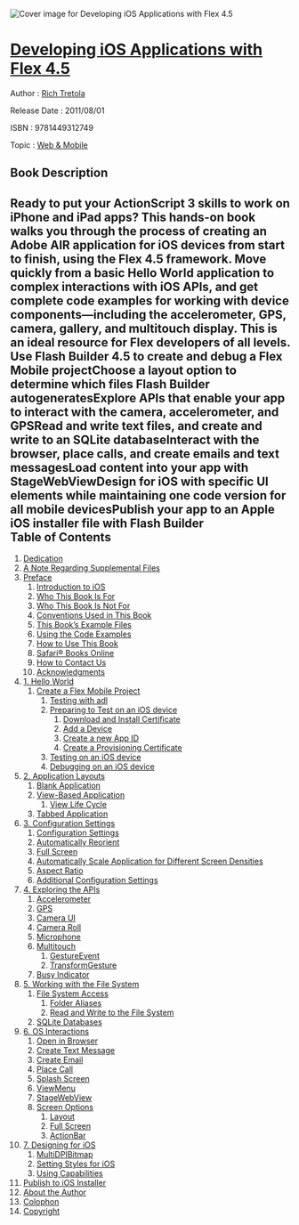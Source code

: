 ![Cover image for Developing iOS Applications with Flex 4.5](https://imgdetail.ebookreading.net/cover/cover/web_mobile/EB9781449312749.jpg)

[Developing iOS Applications with Flex 4.5](https://ebookreading.net/view/book/Developing+iOS+Applications+with+Flex+4.5-EB9781449312749_1.html "Developing iOS Applications with Flex 4.5")
====================================================================================================================

Author : [Rich Tretola](https://ebookreading.net/search/author/Rich+Tretola)

Release Date : 2011/08/01

ISBN : 9781449312749

Topic : [Web & Mobile](https://ebookreading.net/search/category/web-mobile)

Book Description
-----------------

Ready to put your ActionScript 3 skills to work on iPhone and iPad apps? This hands-on book walks you through the process of creating an Adobe AIR application for iOS devices from start to finish, using the Flex 4.5 framework. Move quickly from a basic Hello World application to complex interactions with iOS APIs, and get complete code examples for working with device components—including the accelerometer, GPS, camera, gallery, and multitouch display. This is an ideal resource for Flex developers of all levels.
Use Flash Builder 4.5 to create and debug a Flex Mobile projectChoose a layout option to determine which files Flash Builder autogeneratesExplore APIs that enable your app to interact with the camera, accelerometer, and GPSRead and write text files, and create and write to an SQLite databaseInteract with the browser, place calls, and create emails and text messagesLoad content into your app with StageWebViewDesign for iOS with specific UI elements while maintaining one code version for all mobile devicesPublish your app to an Apple iOS installer file with Flash Builder              
Table of Contents
-----------------

1. [Dedication](https://ebookreading.net/view/book/Developing+iOS+Applications+with+Flex+4.5-EB9781449312749_3.html)
1. [A Note Regarding Supplemental Files](https://ebookreading.net/view/book/Developing+iOS+Applications+with+Flex+4.5-EB9781449312749_4.html)
1. [Preface](https://ebookreading.net/view/book/Developing+iOS+Applications+with+Flex+4.5-EB9781449312749_5.html)
    1. [Introduction to iOS](https://ebookreading.net/view/book/Developing+iOS+Applications+with+Flex+4.5-EB9781449312749_5.html#introduction_to_ios)
    1. [Who This Book Is For](https://ebookreading.net/view/book/Developing+iOS+Applications+with+Flex+4.5-EB9781449312749_5.html#who_this_book_is_fo)
    1. [Who This Book Is Not For](https://ebookreading.net/view/book/Developing+iOS+Applications+with+Flex+4.5-EB9781449312749_5.html#who_this_book_is_no)
    1. [Conventions Used in This Book](https://ebookreading.net/view/book/Developing+iOS+Applications+with+Flex+4.5-EB9781449312749_5.html#conventions_used_in)
    1. [This Book’s Example Files](https://ebookreading.net/view/book/Developing+iOS+Applications+with+Flex+4.5-EB9781449312749_5.html#this_bookas_example)
    1. [Using the Code Examples](https://ebookreading.net/view/book/Developing+iOS+Applications+with+Flex+4.5-EB9781449312749_5.html#using_the_code_exam)
    1. [How to Use This Book](https://ebookreading.net/view/book/Developing+iOS+Applications+with+Flex+4.5-EB9781449312749_5.html#how_to_use_this_boo)
    1. [Safari® Books Online](https://ebookreading.net/view/book/Developing+iOS+Applications+with+Flex+4.5-EB9781449312749_5.html#I_sect1_d1e253)
    1. [How to Contact Us](https://ebookreading.net/view/book/Developing+iOS+Applications+with+Flex+4.5-EB9781449312749_5.html#I_sect1_d1e266)
    1. [Acknowledgments](https://ebookreading.net/view/book/Developing+iOS+Applications+with+Flex+4.5-EB9781449312749_5.html#acknowledgments)
1. [1. Hello World](https://ebookreading.net/view/book/Developing+iOS+Applications+with+Flex+4.5-EB9781449312749_6.html)
    1. [Create a Flex Mobile Project](https://ebookreading.net/view/book/Developing+iOS+Applications+with+Flex+4.5-EB9781449312749_6.html#create_a_flex_mobil)
        1. [Testing with adl](https://ebookreading.net/view/book/Developing+iOS+Applications+with+Flex+4.5-EB9781449312749_6.html#testing_with_adl)
        1. [Preparing to Test on an iOS device](https://ebookreading.net/view/book/Developing+iOS+Applications+with+Flex+4.5-EB9781449312749_6.html#testing_on_ios_devi)
            1. [Download and Install Certificate](https://ebookreading.net/view/book/Developing+iOS+Applications+with+Flex+4.5-EB9781449312749_6.html#download_and_instal)
            1. [Add a Device](https://ebookreading.net/view/book/Developing+iOS+Applications+with+Flex+4.5-EB9781449312749_6.html#add_a_device)
            1. [Create a new App ID](https://ebookreading.net/view/book/Developing+iOS+Applications+with+Flex+4.5-EB9781449312749_6.html#create_a_new_app_id)
            1. [Create a Provisioning Certificate](https://ebookreading.net/view/book/Developing+iOS+Applications+with+Flex+4.5-EB9781449312749_6.html#create_a_provisioni)
        1. [Testing on an iOS device](https://ebookreading.net/view/book/Developing+iOS+Applications+with+Flex+4.5-EB9781449312749_6.html#testing_on_ios_devi)
        1. [Debugging on an iOS device](https://ebookreading.net/view/book/Developing+iOS+Applications+with+Flex+4.5-EB9781449312749_6.html#debugging_on_ios_de)
1. [2. Application Layouts](https://ebookreading.net/view/book/Developing+iOS+Applications+with+Flex+4.5-EB9781449312749_7.html)
    1. [Blank Application](https://ebookreading.net/view/book/Developing+iOS+Applications+with+Flex+4.5-EB9781449312749_7.html#blank_application)
    1. [View-Based Application](https://ebookreading.net/view/book/Developing+iOS+Applications+with+Flex+4.5-EB9781449312749_7.html#view-based_applicat)
        1. [View Life Cycle](https://ebookreading.net/view/book/Developing+iOS+Applications+with+Flex+4.5-EB9781449312749_7.html#view_life_cycle)
    1. [Tabbed Application](https://ebookreading.net/view/book/Developing+iOS+Applications+with+Flex+4.5-EB9781449312749_7.html#tabbed_application)
1. [3. Configuration Settings](https://ebookreading.net/view/book/Developing+iOS+Applications+with+Flex+4.5-EB9781449312749_8.html)
    1. [Configuration Settings](https://ebookreading.net/view/book/Developing+iOS+Applications+with+Flex+4.5-EB9781449312749_8.html#configuration_setti)
    1. [Automatically Reorient](https://ebookreading.net/view/book/Developing+iOS+Applications+with+Flex+4.5-EB9781449312749_8.html#automatically_reori)
    1. [Full Screen](https://ebookreading.net/view/book/Developing+iOS+Applications+with+Flex+4.5-EB9781449312749_8.html#full_screen)
    1. [Automatically Scale Application for Different Screen     Densities](https://ebookreading.net/view/book/Developing+iOS+Applications+with+Flex+4.5-EB9781449312749_8.html#automatically_scale)
    1. [Aspect Ratio](https://ebookreading.net/view/book/Developing+iOS+Applications+with+Flex+4.5-EB9781449312749_8.html#aspect_ratio)
    1. [Additional Configuration Settings](https://ebookreading.net/view/book/Developing+iOS+Applications+with+Flex+4.5-EB9781449312749_8.html#additional_configur)
1. [4. Exploring the APIs](https://ebookreading.net/view/book/Developing+iOS+Applications+with+Flex+4.5-EB9781449312749_9.html)
    1. [Accelerometer](https://ebookreading.net/view/book/Developing+iOS+Applications+with+Flex+4.5-EB9781449312749_9.html#accelerometer)
    1. [GPS](https://ebookreading.net/view/book/Developing+iOS+Applications+with+Flex+4.5-EB9781449312749_9.html#gps)
    1. [Camera UI](https://ebookreading.net/view/book/Developing+iOS+Applications+with+Flex+4.5-EB9781449312749_9.html#camera_ui)
    1. [Camera Roll](https://ebookreading.net/view/book/Developing+iOS+Applications+with+Flex+4.5-EB9781449312749_9.html#camera_roll)
    1. [Microphone](https://ebookreading.net/view/book/Developing+iOS+Applications+with+Flex+4.5-EB9781449312749_9.html#microphone)
    1. [Multitouch](https://ebookreading.net/view/book/Developing+iOS+Applications+with+Flex+4.5-EB9781449312749_9.html#multi-touch)
        1. [GestureEvent](https://ebookreading.net/view/book/Developing+iOS+Applications+with+Flex+4.5-EB9781449312749_9.html#gestureevent)
        1. [TransformGesture](https://ebookreading.net/view/book/Developing+iOS+Applications+with+Flex+4.5-EB9781449312749_9.html#transformgesture)
    1. [Busy Indicator](https://ebookreading.net/view/book/Developing+iOS+Applications+with+Flex+4.5-EB9781449312749_9.html#busy_indicator)
1. [5. Working with the File System](https://ebookreading.net/view/book/Developing+iOS+Applications+with+Flex+4.5-EB9781449312749_10.html)
    1. [File System Access](https://ebookreading.net/view/book/Developing+iOS+Applications+with+Flex+4.5-EB9781449312749_10.html#file_system_access)
        1. [Folder Aliases](https://ebookreading.net/view/book/Developing+iOS+Applications+with+Flex+4.5-EB9781449312749_10.html#folder_aliases)
        1. [Read and Write to the File System](https://ebookreading.net/view/book/Developing+iOS+Applications+with+Flex+4.5-EB9781449312749_10.html#read_and_write_to_t)
    1. [SQLite Databases](https://ebookreading.net/view/book/Developing+iOS+Applications+with+Flex+4.5-EB9781449312749_10.html#sqlite_databases)
1. [6. OS Interactions](https://ebookreading.net/view/book/Developing+iOS+Applications+with+Flex+4.5-EB9781449312749_11.html)
    1. [Open in Browser](https://ebookreading.net/view/book/Developing+iOS+Applications+with+Flex+4.5-EB9781449312749_11.html#open_in_browser)
    1. [Create Text Message](https://ebookreading.net/view/book/Developing+iOS+Applications+with+Flex+4.5-EB9781449312749_11.html#create_text_message)
    1. [Create Email](https://ebookreading.net/view/book/Developing+iOS+Applications+with+Flex+4.5-EB9781449312749_11.html#create_email)
    1. [Place Call](https://ebookreading.net/view/book/Developing+iOS+Applications+with+Flex+4.5-EB9781449312749_11.html#place_call)
    1. [Splash Screen](https://ebookreading.net/view/book/Developing+iOS+Applications+with+Flex+4.5-EB9781449312749_11.html#splash_screen)
    1. [ViewMenu](https://ebookreading.net/view/book/Developing+iOS+Applications+with+Flex+4.5-EB9781449312749_11.html#viewmenu)
    1. [StageWebView](https://ebookreading.net/view/book/Developing+iOS+Applications+with+Flex+4.5-EB9781449312749_11.html#stagewebview)
    1. [Screen Options](https://ebookreading.net/view/book/Developing+iOS+Applications+with+Flex+4.5-EB9781449312749_11.html#screen_options)
        1. [Layout](https://ebookreading.net/view/book/Developing+iOS+Applications+with+Flex+4.5-EB9781449312749_11.html#layout)
        1. [Full Screen](https://ebookreading.net/view/book/Developing+iOS+Applications+with+Flex+4.5-EB9781449312749_11.html#full_screen-id1)
        1. [ActionBar](https://ebookreading.net/view/book/Developing+iOS+Applications+with+Flex+4.5-EB9781449312749_11.html#actionbar)
1. [7. Designing for iOS](https://ebookreading.net/view/book/Developing+iOS+Applications+with+Flex+4.5-EB9781449312749_12.html)
    1. [MultiDPIBitmap](https://ebookreading.net/view/book/Developing+iOS+Applications+with+Flex+4.5-EB9781449312749_12.html#multidpibitmap)
    1. [Setting Styles for iOS](https://ebookreading.net/view/book/Developing+iOS+Applications+with+Flex+4.5-EB9781449312749_12.html#setting_styles_for_)
    1. [Using Capabilities](https://ebookreading.net/view/book/Developing+iOS+Applications+with+Flex+4.5-EB9781449312749_12.html#using_capabilities)
1. [Publish to iOS Installer](https://ebookreading.net/view/book/Developing+iOS+Applications+with+Flex+4.5-EB9781449312749_13.html)
1. [About the Author](https://ebookreading.net/view/book/Developing+iOS+Applications+with+Flex+4.5-EB9781449312749_14.html)
1. [Colophon](https://ebookreading.net/view/book/Developing+iOS+Applications+with+Flex+4.5-EB9781449312749_15.html)
1. [Copyright](https://ebookreading.net/view/book/Developing+iOS+Applications+with+Flex+4.5-EB9781449312749_16.html)
